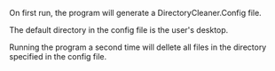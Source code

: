 On first run, the program will generate a DirectoryCleaner.Config file. 

The default directory in the config file is the user's desktop.

Running the program a second time will dellete all files in the directory specified in the config file.
